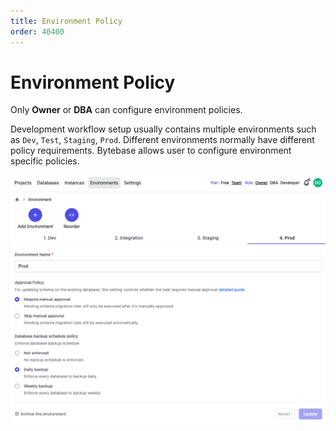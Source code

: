 ```yaml
---
title: Environment Policy
order: 40400
---
```


# Environment Policy

<hint-block type="info">

Only **Owner** or **DBA** can configure environment policies.

</hint-block>

Development workflow setup usually contains multiple environments such as `Dev`, `Test`, `Staging`, `Prod`. Different environments normally have different policy requirements. Bytebase allows user to configure environment specific policies.

![env-backup-configure](/static/docs-assets/env-backup-configure.png)
